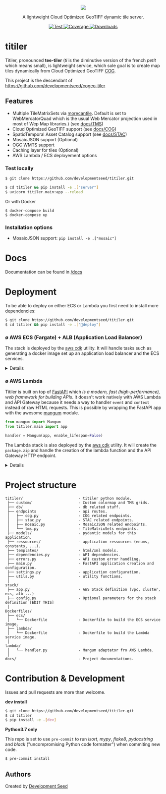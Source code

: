 
<p align="center">
  <img src="https://user-images.githubusercontent.com/10407788/84913491-99c3ac80-b088-11ea-846d-75db9e3ab31c.jpg"/>
  <p align="center">A lightweight Cloud Optimized GeoTIFF dynamic tile server.</p>
</p>

<p align="center">
  <a href="https://circleci.com/gh/developmentseed/titiler" target="_blank">
      <img src="https://circleci.com/gh/developmentseed/titiler.svg?style=svg" alt="Test">
  </a>
  <a href="https://codecov.io/gh/developmentseed/titiler" target="_blank">
      <img src="https://codecov.io/gh/developmentseed/titiler/branch/master/graph/badge.svg" alt="Coverage">
  </a>
  <a href="https://github.com/developmentseed/titiler/blob/master/LICENSE" target="_blank">
      <img src="https://img.shields.io/github/license/developmentseed/titiler.svg" alt="Downloads">
  </a>
</p>

# titiler

Titiler, pronounced **tee-tiler** (*ti* is the diminutive version of the french *petit* which means small), is lightweight service, which sole goal is to create map tiles dynamically from Cloud Optimized GeoTIFF [COG](cogeo.org).

This project is the descendant of https://github.com/developmentseed/cogeo-tiler

## Features

- Multiple TileMatrixSets via [morecantile](https://github.com/developmentseed/morecantile). Default is set to WebMercatorQuad which is the usual Web Mercator projection used in most of Wep Map libraries.) (see [docs/TMS](/docs/TMS.md))
- Cloud Optimized GeoTIFF support (see [docs/COG](/docs/COG.md))
- SpatioTemporal Asset Catalog support (see [docs/STAC](/docs/STAC.md))
- MosaicJSON support (Optional)
- OGC WMTS support
- Caching layer for tiles (Optional)
- AWS Lambda / ECS deployement options

### Test locally
```bash
$ git clone https://github.com/developmentseed/titiler.git

$ cd titiler && pip install -e .["server"]
$ uvicorn titiler.main:app --reload
```
Or with Docker
```
$ docker-compose build
$ docker-compose up 
```

### Installation options
 
- MosaicJSON support: `pip install -e .["mosaic"]`

# Docs

Documentation can be found in [/docs](docs/)


# Deployment

To be able to deploy on either ECS or Lambda you first need to install more dependencies:

```bash
$ git clone https://github.com/developmentseed/titiler.git
$ cd titiler && pip install -e .["deploy"]
```

### ø AWS ECS (Fargate) + ALB (Application Load Balancer)
The stack is deployed by the [aws cdk](https://aws.amazon.com/cdk/) utility. It will handle tasks such as generating a docker image set up an application load balancer and the ECS services.

<details>

1. Instal cdk and set up CDK in your AWS account - Only need once per account
```bash
$ npm install cdk -g

$ cdk bootstrap # Deploys the CDK toolkit stack into an AWS environment

# in specific region
$ cdk bootstrap aws://${AWS_ACCOUNT_ID}/eu-central-1
```

2. Pre-Generate CFN template
```bash
$ cdk synth  # Synthesizes and prints the CloudFormation template for this stack
```

3. Edit [stack/config.py](stack/config.py)

```python
PROJECT_NAME = os.environ.get("PROJECT", "titiler")
STAGE = os.environ.get("STAGE", "dev")

# // Service config
# Min/Max Number of ECS images
MIN_ECS_INSTANCES = 2
MAX_ECS_INSTANCES = 50

# CPU value      |   Memory value
# 256 (.25 vCPU) | 0.5 GB, 1 GB, 2 GB
# 512 (.5 vCPU)  | 1 GB, 2 GB, 3 GB, 4 GB
# 1024 (1 vCPU)  | 2 GB, 3 GB, 4 GB, 5 GB, 6 GB, 7 GB, 8 GB
# 2048 (2 vCPU)  | Between 4 GB and 16 GB in 1-GB increments
# 4096 (4 vCPU)  | Between 8 GB and 30 GB in 1-GB increments
TASK_CPU = 1024
TASK_MEMORY = 2048
```

4. Deploy  
```bash
$ cdk deploy titiler-ecs-dev # Deploys the stack(s) titiler-ecs-dev in stack/app.py
```

</details>


### ø AWS Lambda 

Titiler is built on top of [FastAPI](https://github.com/tiangolo/fastapi) which *is a modern, fast (high-performance), web framework for building APIs*. It doesn't work natively with AWS Lambda and API Gateway because it needs a way to handler `event` and `context` instead of raw HTML requests. This is possible by wrapping the FastAPI app with the awesome [mangum](https://github.com/erm/mangum) module.


```python
from mangum import Mangum
from titiler.main import app

handler = Mangum(app, enable_lifespan=False)
```

The Lambda stack is also deployed by the [aws cdk](https://aws.amazon.com/cdk/) utility. It will create the `package.zip` and handle the creation of the lambda function and the API Gateway HTTP endpoint.

<details>

1. Instal cdk and set up CDK in your AWS account - Only need once per account
```bash
$ npm install cdk -g

$ cdk bootstrap # Deploys the CDK toolkit stack into an AWS environment

# in specific region
$ cdk bootstrap aws://${AWS_ACCOUNT_ID}/eu-central-1
```

2. Pre-Generate CFN template
```bash
$ cdk synth  # Synthesizes and prints the CloudFormation template for this stack
```

3. Edit [stack/config.py](stack/config.py)

```python
PROJECT_NAME = "titiler"
PROJECT_NAME = os.environ.get("PROJECT", "titiler")
...
TIMEOUT: int = 10
MEMORY: int = 512
MAX_CONCURRENT: int = 500
```

4. Deploy  
```bash
$ cdk deploy titiler-lambda-dev # Deploys the stack(s) titiler-lambda-dev in stack/app.py

# in specific region
$ AWS_DEFAULT_REGION=eu-central-1 AWS_REGION=eu-central-1 cdk deploy titiler-lambda-dev 
```

</details>

# Project structure

```
titiler/                         - titiler python module.
 ├── custom/                     - Custom colormap and TMS grids.
 ├── db/                         - db related stuff.
 ├── endpoints                   - api routes.
 │   ├── cog.py                  - COG related endpoints.
 │   ├── stac.py                 - STAC related endpoints.
 │   ├── mosaic.py               - MosaicJSON related endpoints.
 │   └── tms.py                  - TileMatrixSets endpoints.
 ├── models/                     - pydantic models for this application.
 ├── ressources/                 - application ressources (enums, constants, ...).
 ├── templates/                  - html/xml models.
 ├── dependencies.py             - API dependencies.
 ├── errors.py                   - API custom error handling.
 ├── main.py                     - FastAPI application creation and configuration.
 ├── settings.py                 - application configuration.
 ├── utils.py                    - utility functions.
 │
stack/
 ├── app.py                      - AWS Stack definition (vpc, cluster, ecs, alb ...)
 ├── config.py                   - Optional parameters for the stack definition [EDIT THIS]
 │
Dockerfiles/
 ├── ecs/
 │   └── Dockerfile              - Dockerfile to build the ECS service image.
 ├── lambda/
 │   └── Dockerfile              - Dockerfile to build the Lambda service image.
 │
lambda/
 │   └── handler.py              - Mangum adaptator fro AWS Lambda.
 │
docs/                            - Project documentations.
```

# Contribution & Development

Issues and pull requests are more than welcome.

**dev install**

```bash
$ git clone https://github.com/developmentseed/titiler.git
$ cd titiler
$ pip install -e .[dev]
```

**Python3.7 only**

This repo is set to use `pre-commit` to run *isort*, *mypy*, *flake8*, *pydocstring* and *black* ("uncompromising Python code formatter") when commiting new code.

```bash
$ pre-commit install
```

## Authors
Created by [Development Seed](<http://developmentseed.org>)

